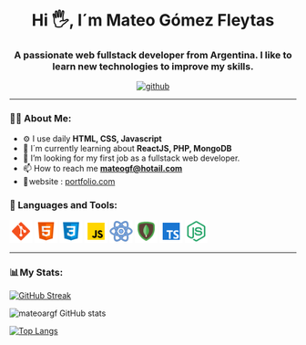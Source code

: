 <div id="header" align="center">
    <h1 align="center">Hi 🖐️, I´m Mateo Gómez Fleytas</h1>
    <h3 align="center">A passionate web fullstack developer from Argentina. I like to learn new technologies to improve my skills.</h3>
</div>
<div id="badges" align="center">
    <a href="https://github.com/mateoargf">
        <img src="https://img.shields.io/github/followers/mateoargf?logo=github&style=for-the-badge" alt="github">
    </a>
</div>

---

### 👨‍💻 About Me:

- ⚙️ I use daily **HTML, CSS, Javascript**
- 🌱 I´m currently learning about **ReactJS, PHP, MongoDB**
- 🤔 I’m looking for my first job as a fullstack web developer.
- 📫 How to reach me **mateogf@hotail.com**
- 🔗 website : [portfolio.com](https://github.com/mateoargf/portfolioWeb/deployments/activity_log?environment=github-pages)

<div align="left">
    <h3>🔨 Languages and Tools:</h3>
    <div>
        <img src="imgs/icons8-git.svg" title="GIT" alt="GIT" width="40" height="40">
        <img src="imgs/icons8-html5.svg" title="HTML5" alt="HTML5" width="40" height="40">
        <img src="imgs/icons8-css3.svg" title="CSS3" alt="CSS3" width="40" height="40">
        <img src="imgs/icons8-javascript.svg" title="JavaScirpt" alt="JavaScirpt" width="40" height="40">
        <img src="imgs/icons8-reaccionar-40.png" title="React" alt="React" width="40" height="40">
        <img src="imgs/icons8-mongodb.svg" title="MongoDB" alt="MongoDB" width="40" height="40">
        <img src="imgs/icons8-typescript.svg" title="TypeScritp" alt="TypeScript" width="40" height="40">
        <img src="imgs/icons8-node-js-48.png" title="Node.js" alt="Node.js" width="40" height="40">
    </div>
</div>

---

### 📊 My Stats:

[![GitHub Streak](https://streak-stats.demolab.com?user=mateoargf&theme=ambient-gradient&border=050F2C&background=050F2C&ring=00AEFF&fire=00AEFF)](https://git.io/streak-stats)

![mateoargf GitHub stats](https://github-readme-stats.vercel.app/api?username=mateoargf&show_icons=true&theme=algolia&hide_border=true)

[![Top Langs](https://github-readme-stats.vercel.app/api/top-langs/?username=mateoargf&hide_progress=true&theme=algolia&hide_border=true)](https://github.com/anuraghazra/github-readme-stats)